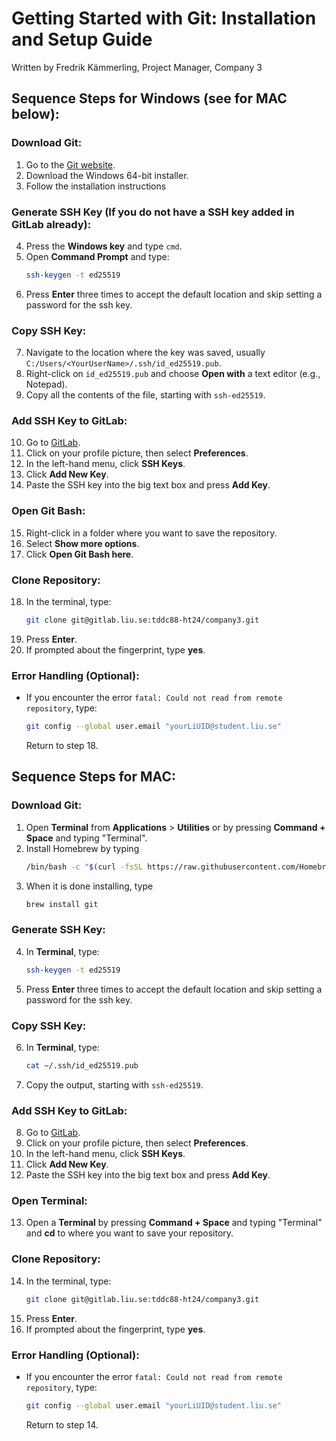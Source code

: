# Getting Started with Git: Installation and Setup Guide
Written by Fredrik Kämmerling, Project Manager, Company 3
## Sequence Steps for Windows (see for MAC below):

### Download Git:
1. Go to the [Git website](https://git-scm.com/downloads).
2. Download the Windows 64-bit installer.
3. Follow the installation instructions

### Generate SSH Key (If you do not have a SSH key added in GitLab already):
4. Press the **Windows key** and type `cmd`.
5. Open **Command Prompt** and type:
      ```bash
      ssh-keygen -t ed25519
      ```
6. Press **Enter** three times to accept the default location and skip setting a password for the ssh key.

### Copy SSH Key:
7. Navigate to the location where the key was saved, usually `C:/Users/<YourUserName>/.ssh/id_ed25519.pub`.
8. Right-click on `id_ed25519.pub` and choose **Open with** a text editor (e.g., Notepad).
9. Copy all the contents of the file, starting with `ssh-ed25519`.

### Add SSH Key to GitLab:
10. Go to [GitLab](https://gitlab.liu.se).
11. Click on your profile picture, then select **Preferences**.
12. In the left-hand menu, click **SSH Keys**.
13. Click **Add New Key**.
14. Paste the SSH key into the big text box and press **Add Key**.

### Open Git Bash:
15. Right-click in a folder where you want to save the repository.
16. Select **Show more options**.
17. Click **Open Git Bash here**.

### Clone Repository:
18. In the terminal, type:
    ```bash
    git clone git@gitlab.liu.se:tddc88-ht24/company3.git
    ```
19. Press **Enter**.
20. If prompted about the fingerprint, type **yes**.

### Error Handling (Optional):
- If you encounter the error `fatal: Could not read from remote repository`, type:
  ```bash
  git config --global user.email "yourLiUID@student.liu.se"
  ```
  Return to step 18.

## Sequence Steps for MAC:

### Download Git:
1. Open **Terminal** from **Applications** > **Utilities** or by pressing **Command + Space** and typing "Terminal".
2. Install Homebrew by typing 
    ```bash
    /bin/bash -c "$(curl -fsSL https://raw.githubusercontent.com/Homebrew/install/HEAD/install.sh)"
    ```
3. When it is done installing, type 
    ```bash
    brew install git
    ```
### Generate SSH Key:
4. In **Terminal**, type:
      ```bash
      ssh-keygen -t ed25519
      ```
5. Press **Enter** three times to accept the default location and skip setting a password for the ssh key.

### Copy SSH Key:
6. In **Terminal**, type:
      ```bash
      cat ~/.ssh/id_ed25519.pub
      ```
7. Copy the output, starting with `ssh-ed25519`.

### Add SSH Key to GitLab:
8. Go to [GitLab](https://gitlab.liu.se).
9. Click on your profile picture, then select **Preferences**.
10. In the left-hand menu, click **SSH Keys**.
11. Click **Add New Key**.
12. Paste the SSH key into the big text box and press **Add Key**.

### Open Terminal:
13. Open a **Terminal** by pressing **Command + Space** and typing "Terminal" and **cd** to where you want to save your repository.

### Clone Repository:
14. In the terminal, type:
    ```bash
    git clone git@gitlab.liu.se:tddc88-ht24/company3.git
    ```
15. Press **Enter**.
16. If prompted about the fingerprint, type **yes**.

### Error Handling (Optional):
- If you encounter the error `fatal: Could not read from remote repository`, type:
  ```bash
  git config --global user.email "yourLiUID@student.liu.se"
  ```
  Return to step 14.
